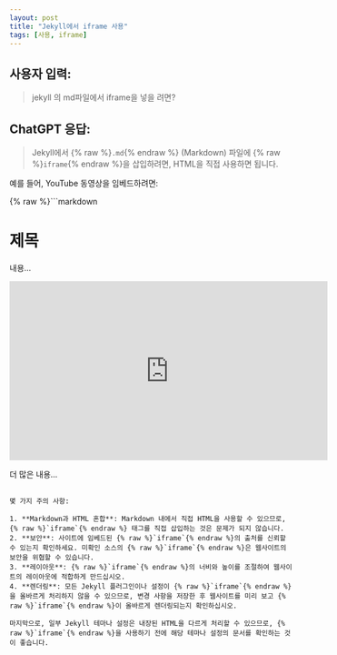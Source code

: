 ```yaml
---
layout: post
title: "Jekyll에서 iframe 사용"
tags: [사용, iframe]
---
```


## 사용자 입력:
> jekyll 의 md파일에서 iframe을 넣을 려면?

## ChatGPT 응답:
> Jekyll에서 {% raw %}`.md`{% endraw %} (Markdown) 파일에 {% raw %}`iframe`{% endraw %}을 삽입하려면, HTML을 직접 사용하면 됩니다. 

예를 들어, YouTube 동영상을 임베드하려면:

{% raw %}```markdown
# 제목

내용...

<iframe width="560" height="315" src="https://www.youtube.com/embed/VIDEO_ID" frameborder="0" allowfullscreen></iframe>

더 많은 내용...
```{% endraw %}

몇 가지 주의 사항:

1. **Markdown과 HTML 혼합**: Markdown 내에서 직접 HTML을 사용할 수 있으므로, {% raw %}`iframe`{% endraw %} 태그를 직접 삽입하는 것은 문제가 되지 않습니다.
2. **보안**: 사이트에 임베드된 {% raw %}`iframe`{% endraw %}의 출처를 신뢰할 수 있는지 확인하세요. 미확인 소스의 {% raw %}`iframe`{% endraw %}은 웹사이트의 보안을 위협할 수 있습니다.
3. **레이아웃**: {% raw %}`iframe`{% endraw %}의 너비와 높이를 조절하여 웹사이트의 레이아웃에 적합하게 만드십시오.
4. **렌더링**: 모든 Jekyll 플러그인이나 설정이 {% raw %}`iframe`{% endraw %}을 올바르게 처리하지 않을 수 있으므로, 변경 사항을 저장한 후 웹사이트를 미리 보고 {% raw %}`iframe`{% endraw %}이 올바르게 렌더링되는지 확인하십시오.

마지막으로, 일부 Jekyll 테마나 설정은 내장된 HTML을 다르게 처리할 수 있으므로, {% raw %}`iframe`{% endraw %}을 사용하기 전에 해당 테마나 설정의 문서를 확인하는 것이 좋습니다.

